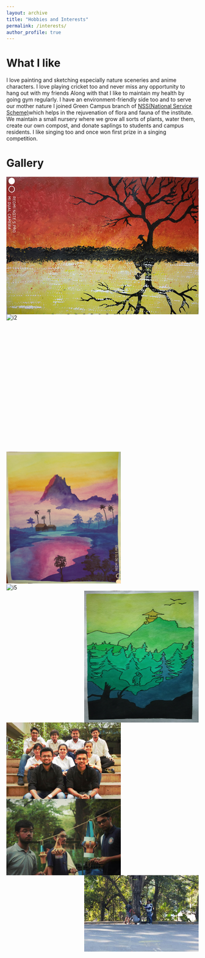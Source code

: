 ```yaml
---
layout: archive
title: "Hobbies and Interests"
permalink: /interests/
author_profile: true
---
```

# What I like
I love painting and sketching especially nature sceneries and anime characters. I love playing cricket too and never miss any opportunity to hang out with my friends
Along with that I like to maintain my health by going gym regularly. I have an environment-friendly side too and to serve our mother nature 
I joined Green Campus branch of [NSS(National Service Scheme)](https://nss.iitb.ac.in/home/)which helps in the rejuvenation of flora and 
fauna of the institute.  We maintain a small nursery where we grow all sorts of plants, water them, create our own compost, and donate saplings to 
students and campus residents. I like singing too and once won first prize in a singing competition. 

# Gallery
<div class="row">
  <div class="column">
    <img align="left" src="/images/Image1.jpg" alt="i1" width="540"
         height="360">
  </div>
  <div class="column">
    <img align="right" src="/images/Image2.jpg" alt="i2" width="540"
         height="360">
  </div>
  
</div>

<div class="row">
  <div class="column">
    <img align="left" src="/images/Image3.jpg" alt="i4" width="300"
         height="345"/>
  </div>
  <div class="column">
    <img align="center" src="/images/Image7.jpg" alt="i5" width="300"
         height="345"/>
  </div>
  <div class="column">
    <img align="right" src="/images/Image6.jpg" alt="i6" width="300"
         height="345"/>
  </div>
 </div>
 
<div class="row">
  <div class="column">
    <img align="left" src="/images/Image9.jpg" alt="i7" width="300"
         height="200"/>
  </div>
  <div class="column">
    <img align="center" src="/images/Image10.jpg" alt="i8" width="300"
         height="200"/>
  </div>
  <div class="column">
    <img align="right" src="/images/Image11.jpg" alt="i9" width="300"
         height="200"/>
  </div>
</div>
